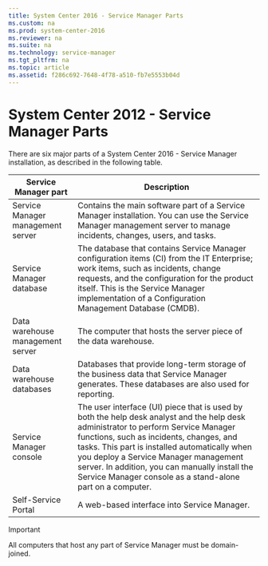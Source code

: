 ```yaml
---
title: System Center 2016 - Service Manager Parts
ms.custom: na
ms.prod: system-center-2016
ms.reviewer: na
ms.suite: na
ms.technology: service-manager
ms.tgt_pltfrm: na
ms.topic: article
ms.assetid: f286c692-7648-4f78-a510-fb7e5553b04d
---
```


# System Center 2012 - Service Manager Parts

There are six major parts of a System Center 2016 - Service Manager installation, as described in the following table.  


|Service Manager part|Description|  
|--------------------------------|-----------------|  
|Service Manager management server|Contains the main software part of a Service Manager installation. You can use the  Service Manager management server to manage incidents, changes, users, and tasks.|  
|Service Manager database|The database that contains  Service Manager configuration items \(CI\) from the IT Enterprise; work items, such as incidents, change requests, and the configuration for the product itself. This is the Service Manager implementation of a Configuration Management Database \(CMDB\).|  
|Data warehouse management server|The computer that hosts the server piece of the data warehouse.|  
|Data warehouse databases|Databases that provide long\-term storage of the business data that Service Manager generates. These databases are also used for reporting.|  
|Service Manager console|The user interface \(UI\) piece that is used by both the help desk analyst and the help desk administrator to perform Service Manager functions, such as incidents, changes, and tasks. This part is installed automatically when you deploy a  Service Manager management server. In addition, you can manually install the Service Manager console as a stand\-alone part on a computer.|  
|Self-Service Portal|A web\-based interface into Service Manager.|  

>[!IMPORTANT]
All computers that host any part of Service Manager must be domain-joined.
